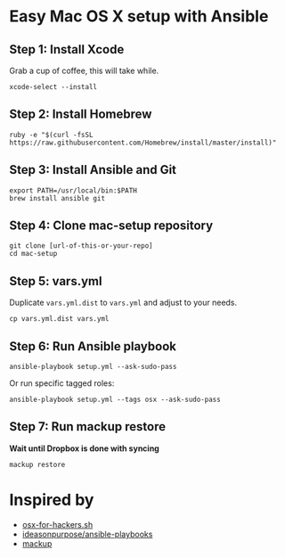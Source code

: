 # Easy Mac OS X setup with Ansible



## Step 1: Install Xcode
Grab a cup of coffee, this will take while.

```
xcode-select --install
```

## Step 2: Install Homebrew
```
ruby -e "$(curl -fsSL https://raw.githubusercontent.com/Homebrew/install/master/install)"
```

## Step 3: Install Ansible and Git
```
export PATH=/usr/local/bin:$PATH
brew install ansible git
```

## Step 4: Clone mac-setup repository
```
git clone [url-of-this-or-your-repo]
cd mac-setup
```

## Step 5: vars.yml
Duplicate `vars.yml.dist` to `vars.yml` and adjust to your needs.
```
cp vars.yml.dist vars.yml
```

## Step 6: Run Ansible playbook
```
ansible-playbook setup.yml --ask-sudo-pass
```

Or run specific tagged roles:
```
ansible-playbook setup.yml --tags osx --ask-sudo-pass
```

## Step 7: Run mackup restore

**Wait until Dropbox is done with syncing**

```
mackup restore
```

# Inspired by
* [osx-for-hackers.sh](https://gist.github.com/brandonb927/3195465)
* [ideasonpurpose/ansible-playbooks](https://github.com/ideasonpurpose/ansible-playbooks)
* [mackup](https://github.com/lra/mackup)